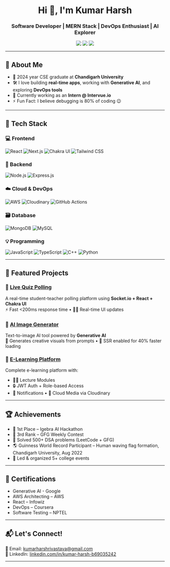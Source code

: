 <h1 align="center">Hi 👋, I'm Kumar Harsh</h1>
<h3 align="center">Software Developer | MERN Stack | DevOps Enthusiast | AI Explorer</h3>

<p align="center">
  <a href="https://linkedin.com/in/kumar-harsh-b69035242"><img src="https://img.shields.io/badge/LinkedIn-blue?style=flat-square&logo=linkedin" /></a>
  <a href="mailto:kumarharshrivastava@gmail.com"><img src="https://img.shields.io/badge/Gmail-red?style=flat-square&logo=gmail&logoColor=white" /></a>
  <a href="https://github.com/haRsh-cse-rgb"><img src="https://img.shields.io/github/followers/haRsh-cse-rgb?style=social" /></a>
</p>

---

## 🚀 About Me

- 🧠 2024 year CSE graduate at **Chandigarh University**
- 🛠️ I love building **real-time apps**, working with **Generative AI**, and exploring **DevOps tools**
- 🔭 Currently working as an **Intern @ Intervue.io**
- ⚡ Fun Fact: I believe debugging is 80% of coding 😉

---

## 🧰 Tech Stack

### 💻 Frontend
![React](https://img.shields.io/badge/React-20232A?style=flat-square&logo=react)
![Next.js](https://img.shields.io/badge/Next.js-black?style=flat-square&logo=next.js)
![Chakra UI](https://img.shields.io/badge/ChakraUI-319795?style=flat-square&logo=chakra-ui)
![Tailwind CSS](https://img.shields.io/badge/TailwindCSS-38B2AC?style=flat-square&logo=tailwind-css)

### 🧩 Backend
![Node.js](https://img.shields.io/badge/Node.js-339933?style=flat-square&logo=nodedotjs)
![Express.js](https://img.shields.io/badge/Express.js-000000?style=flat-square&logo=express)

### ☁️ Cloud & DevOps
![AWS](https://img.shields.io/badge/AWS-232F3E?style=flat-square&logo=amazonaws)
![Cloudinary](https://img.shields.io/badge/Cloudinary-blue?style=flat-square&logo=cloudinary)
![GitHub Actions](https://img.shields.io/badge/GitHub_Actions-2088FF?style=flat-square&logo=github-actions)

### 🗃️ Database
![MongoDB](https://img.shields.io/badge/MongoDB-4EA94B?style=flat-square&logo=mongodb)
![MySQL](https://img.shields.io/badge/MySQL-4479A1?style=flat-square&logo=mysql)

### 💡 Programming
![JavaScript](https://img.shields.io/badge/JavaScript-F7DF1E?style=flat-square&logo=javascript)
![TypeScript](https://img.shields.io/badge/TypeScript-3178C6?style=flat-square&logo=typescript)
![C++](https://img.shields.io/badge/C++-00599C?style=flat-square&logo=c%2B%2B)
![Python](https://img.shields.io/badge/Python-3776AB?style=flat-square&logo=python)

---

## 💼 Featured Projects

### 🔹 [Live Quiz Polling](https://livepolling.vercel.app/)
A real-time student-teacher polling platform using **Socket.io + React + Chakra UI**  
⚡ Fast <200ms response time • 👨‍🏫 Real-time UI updates

### 🔹 [AI Image Generator](https://imaginai.vercel.app/)
Text-to-image AI tool powered by **Generative AI**  
🎨 Generates creative visuals from prompts • 🧠 SSR enabled for 40% faster loading

### 🔹 [E-Learning Platform](https://ilearn-drab.vercel.app/)
Complete e-learning platform with:
- 👩‍🏫 Lecture Modules
- 🔒 JWT Auth + Role-based Access
- 📡 Notifications • 🎥 Cloud Media via Cloudinary

---

## 🏆 Achievements

- 🥇 1st Place – Igebra AI Hackathon  
- 🥉 3rd Rank – GFG Weekly Contest  
- 🧠 Solved 500+ DSA problems (LeetCode + GFG)  
- 🌎 Guinness World Record Participant – Human waving flag formation, Chandigarh University, Aug 2022  
- 📅 Led & organized 5+ college events  


---

<!--## 📈 GitHub Stats

<p align="center">
  <img src="https://github-readme-stats.vercel.app/api?username=haRsh-cse-rgb&show_icons=true&theme=tokyonight" width="49.5%" />
  <img src="https://streak-stats.demolab.com/?user=haRsh-cse-rgb&theme=tokyonight" width="49.5%" />
</p>
<p align="center">
  <img src="https://github-readme-stats.vercel.app/api/top-langs/?username=haRsh-cse-rgb&layout=compact&theme=tokyonight" />
</p>

--- -->

## 📜 Certifications

- Generative AI - Google
- AWS Architecting – AWS
- React – Infowiz
- DevOps – Coursera
- Software Testing – NPTEL

---

## 📬 Let's Connect!

📧 Email: [kumarharshrivastava@gmail.com](mailto:kumarharshrivastava@gmail.com)  
🔗 LinkedIn: [linkedin.com/in/kumar-harsh-b69035242](https://linkedin.com/in/kumar-harsh-b69035242)

---




